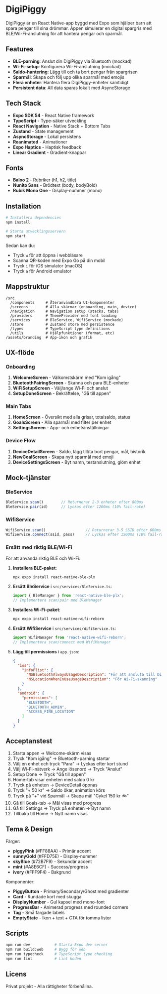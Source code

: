 # DigiPiggy

DigiPiggy är en React Native-app byggd med Expo som hjälper barn att spara pengar till sina drömmar. Appen simulerar en digital spargris med BLE/Wi-Fi-anslutning för att hantera pengar och sparmål.

## Features

- **BLE-parning**: Anslut din DigiPiggy via Bluetooth (mockad)
- **Wi-Fi-setup**: Konfigurera Wi-Fi-anslutning (mockad)
- **Saldo-hantering**: Lägg till och ta bort pengar från spargrisen
- **Sparmål**: Skapa och följ upp olika sparmål med emojis
- **Flera enheter**: Hantera flera DigiPiggy-enheter samtidigt
- **Persistent data**: All data sparas lokalt med AsyncStorage

## Tech Stack

- **Expo SDK 54** - React Native framework
- **TypeScript** - Type-säker utveckling
- **React Navigation** - Native Stack + Bottom Tabs
- **Zustand** - State management
- **AsyncStorage** - Lokal persistens
- **Reanimated** - Animationer
- **Expo Haptics** - Haptisk feedback
- **Linear Gradient** - Gradient-knappar

## Fonts

- **Baloo 2** - Rubriker (h1, h2, title)
- **Nunito Sans** - Brödtext (body, bodyBold)
- **Rubik Mono One** - Display-nummer (mono)

## Installation

```bash
# Installera dependencies
npm install

# Starta utvecklingsservern
npm start
```

Sedan kan du:
- Tryck `w` för att öppna i webbläsare
- Scanna QR-koden med Expo Go på din mobil
- Tryck `i` för iOS simulator (macOS)
- Tryck `a` för Android emulator

## Mappstruktur

```
/src
  /components     # Återanvändbara UI-komponenter
  /screens        # Alla skärmar (onboarding, main, device)
  /navigation     # Navigation setup (stacks, tabs)
  /providers      # ThemeProvider med font loading
  /services       # BleService, WifiService (mockade)
  /store          # Zustand store med persistence
  /types          # TypeScript type definitions
  /utils          # Hjälpfunktioner (format, etc)
/assets/branding  # App-ikon och grafik
```

## UX-flöde

### Onboarding
1. **WelcomeScreen** - Välkomstskärm med "Kom igång"
2. **BluetoothPairingScreen** - Skanna och para BLE-enheter
3. **WiFiSetupScreen** - Välj/ange Wi-Fi och anslut
4. **SetupDoneScreen** - Bekräftelse, "Gå till appen"

### Main Tabs
1. **HomeScreen** - Översikt med alla grisar, totalsaldo, status
2. **GoalsScreen** - Alla sparmål med filter per enhet
3. **SettingsScreen** - App- och enhetsinställningar

### Device Flow
1. **DeviceDetailScreen** - Saldo, lägg till/ta bort pengar, mål, historik
2. **NewGoalScreen** - Skapa nytt sparmål med emoji
3. **DeviceSettingsScreen** - Byt namn, testanslutning, glöm enhet

## Mock-tjänster

### BleService
```typescript
BleService.scan()        // Returnerar 2-3 enheter efter 800ms
BleService.pair(id)      // Lyckas efter 1200ms (10% fail-rate)
```

### WifiService
```typescript
WifiService.scan()                  // Returnerar 3-5 SSID efter 600ms
WifiService.connect(ssid, pass)     // Lyckas efter 1500ms (10% fail-rate)
```

### Ersätt med riktig BLE/Wi-Fi

För att använda riktig BLE och Wi-Fi:

1. **Installera BLE-paket**:
   ```bash
   npx expo install react-native-ble-plx
   ```

2. **Ersätt BleService** i `src/services/BleService.ts`:
   ```typescript
   import { BleManager } from 'react-native-ble-plx';
   // Implementera scan/pair med BleManager
   ```

3. **Installera Wi-Fi-paket**:
   ```bash
   npx expo install react-native-wifi-reborn
   ```

4. **Ersätt WifiService** i `src/services/WifiService.ts`:
   ```typescript
   import WifiManager from 'react-native-wifi-reborn';
   // Implementera scan/connect med WifiManager
   ```

5. **Lägg till permissions** i `app.json`:
   ```json
   {
     "ios": {
       "infoPlist": {
         "NSBluetoothAlwaysUsageDescription": "För att ansluta till DigiPiggy",
         "NSLocationWhenInUseUsageDescription": "För Wi-Fi-skanning"
       }
     },
     "android": {
       "permissions": [
         "BLUETOOTH",
         "BLUETOOTH_ADMIN",
         "ACCESS_FINE_LOCATION"
       ]
     }
   }
   ```

## Acceptanstest

1. Starta appen → Welcome-skärm visas
2. Tryck "Kom igång" → Bluetooth-parning startar
3. Välj en enhet och tryck "Para" → Lyckas efter kort stund
4. Välj Wi-Fi-nätverk → Ange lösenord → Tryck "Anslut"
5. Setup Done → Tryck "Gå till appen"
6. Home-tab visar enheten med saldo 0 kr
7. Tryck på enheten → DeviceDetail öppnas
8. Tryck "+ 50 kr" → Saldo ökar, animation körs
9. Tryck på "+" vid Sparmål → Skapa mål "Cykel 150 kr 🚲"
10. Gå till Goals-tab → Mål visas med progress
11. Gå till Settings → Tryck på enheten → Byt namn
12. Tillbaka till Home → Nytt namn visas

## Tema & Design

Färger:
- **piggyPink** (#FF88AA) - Primär accent
- **sunnyGold** (#FFD75E) - Display-nummer
- **skyBlue** (#72B7F9) - Sekundär accent
- **mint** (#A8E6CF) - Success/progress
- **ivory** (#FFF9F4) - Bakgrund

Komponenter:
- **PiggyButton** - Primary/Secondary/Ghost med gradienter
- **Card** - Rundade kort med skugga
- **DisplayNumber** - Gul kapsel med mono-font
- **ProgressBar** - Animerad progress med rounded corners
- **Tag** - Små färgade labels
- **EmptyState** - Ikon + text + CTA för tomma listor

## Scripts

```bash
npm run dev           # Starta Expo dev server
npm run build:web     # Bygg för web
npm run typecheck     # TypeScript type checking
npm run lint          # Lint koden
```

## Licens

Privat projekt - Alla rättigheter förbehållna.
